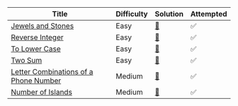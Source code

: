| Title                                                                | Difficulty | Solution                | Attempted |
| -------------------------------------------------------------------- | -----------| ----------------------- | --------- |
| [Jewels and Stones](https://leetcode.com/problems/jewels-and-stones/)| Easy       | [📖](JewelsAndStones.py) | ✅        |
| [Reverse Integer](https://leetcode.com/problems/reverse-integer)     | Easy       | [📖](Reverse-Integer.py) | ✅        |
| [To Lower Case](https://leetcode.com/problems/to-lower-case/)        | Easy       | [📖](to-lower-case.py)   | ✅        |
| [Two Sum](https://leetcode.com/problems/two-sum/)                    | Easy       | [📖](two-sum.py)         | ✅        |
| [Letter Combinations of a Phone Number](https://leetcode.com/problems/letter-combinations-of-a-phone-number/)| Medium     | [📖](LetterCombinationsofaPhoneNumber.py) |  ✅        |
| [Number of Islands](https://leetcode.com/problems/number-of-islands/)| Medium     | [📖](NumberofIslands.py) | ✅        |
